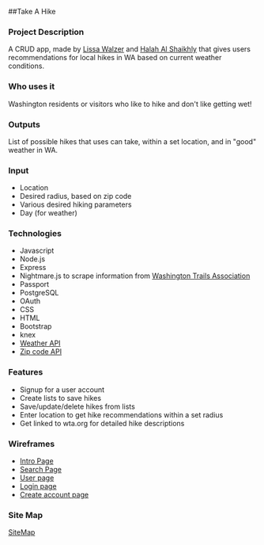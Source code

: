##Take A Hike

### Project Description

A CRUD app, made by [Lissa Walzer](https://github.com/walzerm) and [Halah Al Shaikhly](https://github.com/HalahRaadSalih) that gives users recommendations for local hikes in WA based on current weather conditions.


### Who uses it

Washington residents or visitors who like to hike and don't like getting wet!

### Outputs

List of possible hikes that uses can take, within a set location, and in "good" weather in WA.

### Input

- Location
- Desired radius, based on zip code
- Various desired hiking parameters
- Day (for weather)

### Technologies
- Javascript
- Node.js
- Express
- Nightmare.js to scrape information from [Washington Trails Association](http://www.wta.org/)
- Passport
- PostgreSQL
- OAuth
- CSS
- HTML
- Bootstrap
- knex
- [Weather API](http://openweathermap.org/api)
- [Zip code API](https://www.zipcodeapi.com/)

### Features

- Signup for a user account
- Create lists to save hikes
- Save/update/delete hikes from lists
- Enter location to get hike recommendations within a set radius
- Get linked to wta.org for detailed hike descriptions

### Wireframes
- [Intro Page](https://wireframe.cc/U77zgJ)
- [Search Page](https://wireframe.cc/qiD9Uj)
- [User page](https://wireframe.cc/SlbVEB)
- [Login page](https://wireframe.cc/KQQXIg)
- [Create account page](https://wireframe.cc/xX5mzG)


### Site Map
[SiteMap](https://docs.google.com/drawings/d/1Jq2oxTl2ohGSNpi5BduJFblOwwGwdVJ021cfo5fvvT4/edit?usp=sharing)
